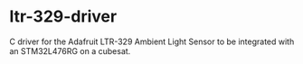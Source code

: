 # ltr-329-driver
C driver for the Adafruit LTR-329 Ambient Light Sensor to be integrated with an STM32L476RG on a cubesat.

